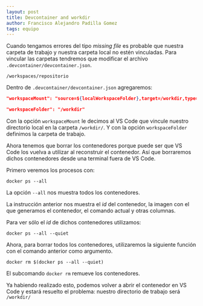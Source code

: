 ```yaml
---
layout: post
title: Devcontainer and workdir
author: Francisco Alejandro Padilla Gomez
tags: equipo
---
```


Cuando tengamos errores del tipo _missing file_ es probable que nuestra carpeta de trabajo y nuestra
carpeta local no estén vinculadas. Para vincular las carpetas tendremos que modificar el archivo
`.devcontainer/devcontainer.json`.

```
/workspaces/repositorio
```

Dentro de `.devcontainer/devcontainer.json` agregaremos:

```json
"workspaceMount": "source=${localWorkspaceFolder},target=/workdir,type=bind",

"workspaceFolder": "/workdir"
```

Con la opción `workspaceMount` le decimos al VS Code que vincule nuestro directorio local en la
carpeta `/workdir/`. Y con la opción `workspaceFolder` definimos la carpeta de trabajo.

Ahora tenemos que borrar los contenedores porque puede ser que VS Code los vuelva a utilizar al
reconstruir el contenedor. Así que borraremos dichos contenedores desde una terminal fuera de
VS Code.

Primero veremos los procesos con:

```shell
docker ps --all
```

La opción `--all` nos muestra todos los contenedores.

La instrucción anterior nos muestra el _id_ del contenedor, la imagen con el que generamos el
contenedor, el comando actual y otras columnas.

Para ver sólo el _id_ de dichos contenedores utilizamos:

```shell
docker ps --all --quiet
```

Ahora, para borrar todos los contenedores, utilizaremos la siguiente función con el comando anterior
como argumento.

```shell
docker rm $(docker ps --all --quiet)
```

El subcomando `docker rm` remueve los contenedores.

Ya habiendo realizado esto, podemos volver a abrir el contenedor en VS Code y estará resuelto el
problema: nuestro directorio de trabajo será `/workdir/`

